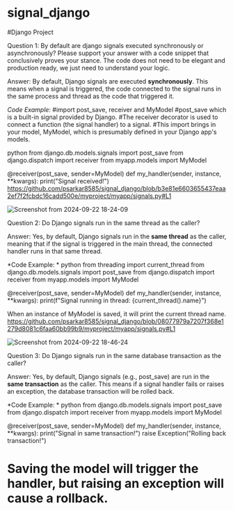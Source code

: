 # signal_django
#Django Project

Question 1: By default are django signals executed synchronously or asynchronously? Please support your answer with a code snippet that conclusively proves your stance. The code does not need to be elegant and production ready, we just need to understand your logic.


Answer: By default, Django signals are executed **synchronously**. This means when a signal is triggered, the code connected to the signal runs in the same process and thread as the code that triggered it.

*Code Example:*
#import post_save, receiver and MyModel
#post_save which is a built-in signal provided by Django.
#The receiver decorator is used to connect a function (the signal handler) to a signal.
#This import brings in your model, MyModel, which is presumably defined in your Django app's models.


python
from django.db.models.signals import post_save
from django.dispatch import receiver
from myapp.models import MyModel

@receiver(post_save, sender=MyModel)
def my_handler(sender, instance, **kwargs):
    print("Signal received!")
https://github.com/psarkar8585/signal_django/blob/b3e81e6603655437eaa2ef7f2fcbdc16cadd500e/myproject/myapp/signals.py#L1

![Screenshot from 2024-09-22 18-24-09](https://github.com/user-attachments/assets/3aecddee-f4f9-406a-b67a-0b01d817f8ad)




Question 2: Do Django signals run in the same thread as the caller?


Answer: Yes, by default, Django signals run in the **same thread** as the caller, meaning that if the signal is triggered in the main thread, the connected handler runs in that same thread.


*Code Example: *
python
from threading import current_thread
from django.db.models.signals import post_save
from django.dispatch import receiver
from myapp.models import MyModel

@receiver(post_save, sender=MyModel)
def my_handler(sender, instance, **kwargs):
    print(f"Signal running in thread: {current_thread().name}")

When an instance of MyModel is saved, it will print the current thread name.
https://github.com/psarkar8585/signal_django/blob/08077979a7207f368e1279d8081c6faa60bb99b9/myproject/myapp/signals.py#L1



![Screenshot from 2024-09-22 18-46-24](https://github.com/user-attachments/assets/34b20234-7ed2-45ef-b74e-f7fb246ab33b)





Question 3: Do Django signals run in the same database transaction as the caller?


Answer: Yes, by default, Django signals (e.g., post_save) are run in the **same transaction** as the caller. This means if a signal handler fails or raises an exception, the database transaction will be rolled back.


*Code Example: *
python
from django.db.models.signals import post_save
from django.dispatch import receiver
from myapp.models import MyModel

@receiver(post_save, sender=MyModel)
def my_handler(sender, instance, **kwargs):
    print("Signal in same transaction!")
    raise Exception("Rolling back transaction!")

# Saving the model will trigger the handler, but raising an exception will cause a rollback.


